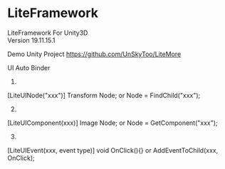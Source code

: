 # LiteFramework
LiteFramework For Unity3D  
Version 19.11.15.1  

Demo Unity Project 
https://github.com/UnSkyToo/LiteMore

UI Auto Binder  

1.
[LiteUINode("xxx")]
Transform Node;
or
Node = FindChild("xxx");

2.
[LiteUIComponent(xxx)]
Image Node;
or
Node = GetComponent<Image>("xxx");

3.
[LiteUIEvent(xxx, event type)]
void OnClick(){}
or
AddEventToChild(xxx, OnClick);